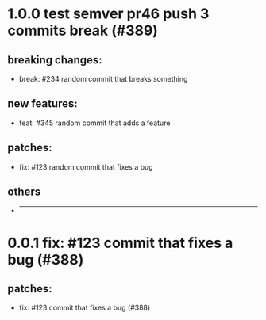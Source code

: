 # 1.0.0 test semver pr46 push 3 commits break (#389)

## breaking changes:
* break: #234 random commit that breaks something
## new features:
* feat: #345 random commit that adds a feature
## patches:
* fix: #123 random commit that fixes a bug
## others
* ---------

# 0.0.1 fix: #123 commit that fixes a bug (#388)

## patches:
* fix: #123 commit that fixes a bug (#388)


